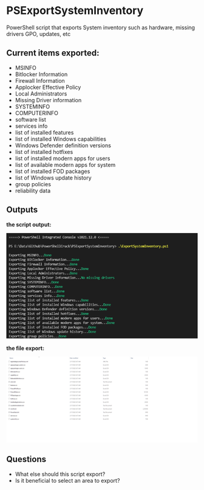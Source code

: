 # PSExportSystemInventory
PowerShell script that exports System inventory such as hardware, missing drivers GPO, updates, etc


## Current items exported:
- MSINFO
- Bitlocker Information
- Firewall Information
- Applocker Effective Policy
- Local Administrators
- Missing Driver information
- SYSTEMINFO
- COMPUTERINFO
- software list
- services info
- list of installed features
- list of installed Windows capabilities
- Windows Defender definition versions
- list of installed hotfixes
- list of installed modern apps for users
- list of available modern apps for system
- list of installed FOD packages
- list of Windows update history
- group policies
- reliability data

## Outputs

__the script output:__

![HostOuput](.images\hostoutput.png)


__the file export:__

![FolderExport](.images\exportedfiles.png)


## Questions
-  What else should this script export?
- Is it beneficial to select an area to export?
